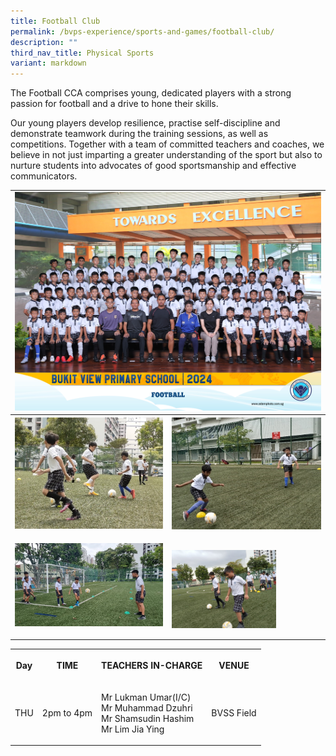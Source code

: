 ```yaml
---
title: Football Club
permalink: /bvps-experience/sports-and-games/football-club/
description: ""
third_nav_title: Physical Sports
variant: markdown
---
```

<p>The Football CCA comprises young, dedicated players with a strong passion
for football and a drive to hone their skills.&nbsp;</p>
<p>Our young players develop resilience, practise self-discipline and demonstrate
teamwork during the training sessions, as well as competitions. Together
with a team of committed teachers and coaches, we believe in not just imparting
a greater understanding of the sport but also to nurture students into
advocates of good sportsmanship and effective communicators.</p>
<table style="minWidth: 50px">
<colgroup>
<col>
<col>
</colgroup>
<tbody>
<tr>
<td rowspan="1" colspan="2">
<div class="isomer-image-wrapper">
<img style="width: 100%" height="auto" width="100%" alt="" src="/images/CCE/CCA Formal Group Picture/football_2.jpg">
</div>
</td>
</tr>
<tr>
<th rowspan="1" colspan="1">
<div class="isomer-image-wrapper">
<img style="width: 100%" height="auto" width="100%" alt="" src="/images/BVPS%20Experience/Co%20Curricular%20Activities/Sports%20&amp;%20Games/FOOTBALL%20CLUB/F1.jpg">
</div>
<p></p>
</th>
<th rowspan="1" colspan="1">
<div class="isomer-image-wrapper">
<img style="width: 100%" height="auto" width="100%" alt="" src="/images/BVPS%20Experience/Co%20Curricular%20Activities/Sports%20&amp;%20Games/FOOTBALL%20CLUB/F2.jpg">
</div>
<p></p>
</th>
</tr>
<tr>
<td rowspan="1" colspan="1">
<div class="isomer-image-wrapper">
<img style="width: 100%" height="auto" width="100%" alt="" src="/images/BVPS%20Experience/Co%20Curricular%20Activities/Sports%20&amp;%20Games/FOOTBALL%20CLUB/F3.jpg">
</div>
<p></p>
</td>
<td rowspan="1" colspan="1">
<div class="isomer-image-wrapper">
<img style="width: 70%;" height="auto" width="100%" alt="" src="/images/BVPS%20Experience/Co%20Curricular%20Activities/Sports%20&amp;%20Games/FOOTBALL%20CLUB/F4.jpg">
</div>
</td>
</tr>
</tbody>
</table>
<table style="minWidth: 100px">
<tbody>
<tr><th rowspan="1" colspan="1">
<p>Day</p>
</th>
<th rowspan="1" colspan="1">
<p>TIME</p>
</th>
<th rowspan="1" colspan="1">
<p>TEACHERS IN-CHARGE</p>
</th>
<th rowspan="1" colspan="1">
<p>VENUE</p>
</th>
</tr>
<tr>
<td rowspan="1" colspan="1">
<p>THU</p>
</td>
<td rowspan="1" colspan="1">
<p>2pm to 4pm
<br>
</p>
</td>
<td rowspan="1" colspan="1">
<p>Mr Lukman Umar(I/C)
<br>Mr Muhammad Dzuhri
<br>Mr Shamsudin Hashim
<br>Mr Lim Jia Ying
</p></td>
<td rowspan="1" colspan="1">
<p>BVSS Field
<br>
</p>
</td>
</tr>
</tbody>
</table>